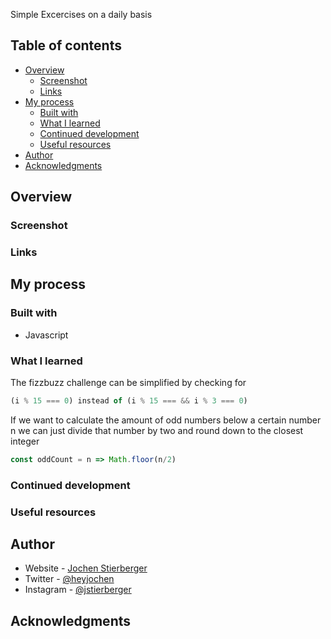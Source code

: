 Simple Excercises on a daily basis


## Table of contents

- [Overview](#overview)
  - [Screenshot](#screenshot)
  - [Links](#links)
- [My process](#my-process)
  - [Built with](#built-with)
  - [What I learned](#what-i-learned)
  - [Continued development](#continued-development)
  - [Useful resources](#useful-resources)
- [Author](#author)
- [Acknowledgments](#acknowledgments)

## Overview

### Screenshot

<!-- ![](./screenshot.jpg) -->


### Links

<!-- - Solution URL: [Add solution URL here](https://your-solution-url.com)
- Live Site URL: [Add live site URL here](https://your-live-site-url.com) -->

## My process

### Built with

- Javascript


### What I learned

The fizzbuzz challenge can be simplified by checking for 
```js
(i % 15 === 0) instead of (i % 15 === && i % 3 === 0)
```

If we want to calculate the amount of odd numbers below a certain number n we can just divide that number by two and round down to the closest integer
```js
const oddCount = n => Math.floor(n/2)
```

<!-- 
```html
<h1>Some HTML code I'm proud of</h1>
```
```css
.proud-of-this-css {
  color: papayawhip;
}
```
```js
const proudOfThisFunc = () => {
  console.log('🎉')
}
``` -->

<!-- If you want more help with writing markdown, we'd recommend checking out [The Markdown Guide](https://www.markdownguide.org/) to learn more.
 -->

### Continued development

<!-- Use this section to outline areas that you want to continue focusing on in future projects. These could be concepts you're still not completely comfortable with or techniques you found useful that you want to refine and perfect. -->


### Useful resources

## Author

- Website - [Jochen Stierberger](https://www.stierberger.com)
- Twitter - [@heyjochen](https://www.twitter.com/heyjochen)
- Instagram - [@jstierberger](https://www.instagram.com/jstierberger)


## Acknowledgments

<!-- This is where you can give a hat tip to anyone who helped you out on this project. Perhaps you worked in a team or got some inspiration from someone else's solution. This is the perfect place to give them some credit. -->
